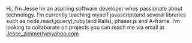  Hi, I’m Jesse
Im an aspiring software developer whos passionate about technology.
 I’m currently teaching myself javascript(and several libraries such as node,react,jquery),ruby(and Rails), phaser.js and A-frame.
 I’m looking to collaborate on projects 
 you can reach me via email at Jesse_zimmerly@yahoo.com


